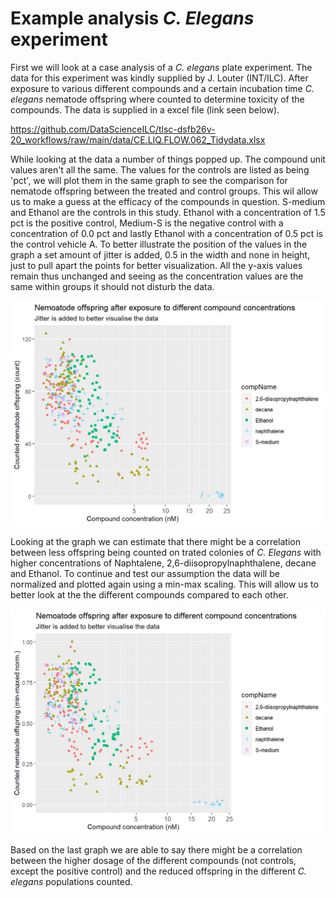 # Example analysis *C. Elegans* experiment





First we will look at a case analysis of a *C. elegans* plate experiment. The data for this experiment was kindly supplied by J. Louter (INT/ILC). After exposure to various different compounds and a certain incubation time *C. elegans* nematode offspring where counted to determine toxicity of the compounds. The data is supplied in a excel file (link seen below). 

https://github.com/DataScienceILC/tlsc-dsfb26v-20_workflows/raw/main/data/CE.LIQ.FLOW.062_Tidydata.xlsx

While looking at the data a number of things popped up. The compound unit values aren't all the same. The values for the controls are listed as being 'pct', we will plot them in the same graph to see the comparison for nematode offspring between the treated and control groups. This wil allow us to make a guess at the efficacy of the compounds in question. S-medium and Ethanol are the controls in this study. Ethanol with a concentration of 1.5 pct is the positive control, Medium-S is the  negative control with a concentration of 0.0 pct and lastly Ethanol with a concentration of 0.5 pct is the control vehicle A. To better illustrate the position of the values in the graph a set amount of jitter is added, 0.5 in the width and none in height, just to pull apart the points for better visualization. All the y-axis values remain thus unchanged and seeing as the concentration values are the same within groups it should not disturb the data.   


<img src="01-intro_files/figure-html/unnamed-chunk-2-1.png" width="672" />

Looking at the graph we can estimate that there might be a correlation between less offspring being counted on trated colonies of *C. Elegans* with higher concentrations of Naphtalene, 2,6-diisopropylnaphthalene, decane and Ethanol. To continue and test our assumption the data will be normalized and plotted again using a min-max scaling. This will allow us to better look at the the different compounds compared to each other. 

<img src="01-intro_files/figure-html/unnamed-chunk-3-1.png" width="672" />

Based on the last graph we are able to say there might be a correlation between the higher dosage of the different compounds (not controls, except the positive control) and the reduced offspring in the different *C. elegans* populations counted.

